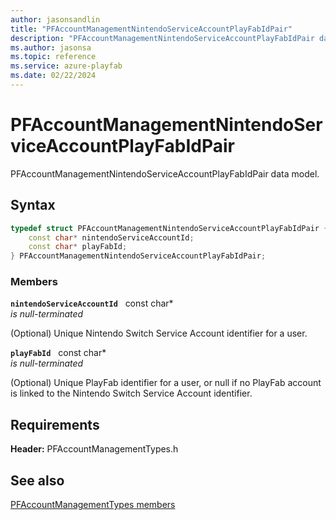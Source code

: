 ```yaml
---
author: jasonsandlin
title: "PFAccountManagementNintendoServiceAccountPlayFabIdPair"
description: "PFAccountManagementNintendoServiceAccountPlayFabIdPair data model."
ms.author: jasonsa
ms.topic: reference
ms.service: azure-playfab
ms.date: 02/22/2024
---
```


# PFAccountManagementNintendoServiceAccountPlayFabIdPair  

PFAccountManagementNintendoServiceAccountPlayFabIdPair data model.  

## Syntax  
  
```cpp
typedef struct PFAccountManagementNintendoServiceAccountPlayFabIdPair {  
    const char* nintendoServiceAccountId;  
    const char* playFabId;  
} PFAccountManagementNintendoServiceAccountPlayFabIdPair;  
```
  
### Members  
  
**`nintendoServiceAccountId`** &nbsp; const char*  
*is null-terminated*  
  
(Optional) Unique Nintendo Switch Service Account identifier for a user.
  
**`playFabId`** &nbsp; const char*  
*is null-terminated*  
  
(Optional) Unique PlayFab identifier for a user, or null if no PlayFab account is linked to the Nintendo Switch Service Account identifier.
  
  
## Requirements  
  
**Header:** PFAccountManagementTypes.h
  
## See also  
[PFAccountManagementTypes members](../pfaccountmanagementtypes_members.md)  

  
  
